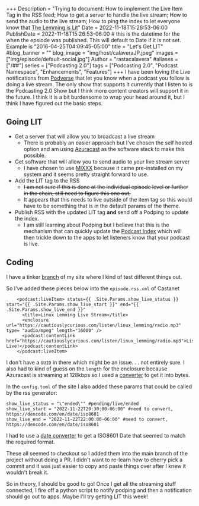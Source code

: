 +++
Description = "Trying to document: How to implement the Live Item Tag in the RSS feed; How to get a server to handle the live stream; How to send the audio to the live stream; How to ping the index to let everyone know that [The Lemming is Lit](https://cautiouslycurious.com/listen/linux_lemming/radio.mp3)"
Date = 2022-11-18T15:26:53-06:00
PublishDate = 2022-11-18T15:26:53-06:00 # this is the datetime for the when the epsiode was published. This will default to Date if it is not set. Example is "2016-04-25T04:09:45-05:00"
title = "Let's Get LIT"
#blog_banner = ""
blog_image = "img/host/calaveraJP.jpeg"
images = ["img/episode/default-social.jpg"]
Author = "rastacalavera"
#aliases = ["/##"]
series = ["Podcasting 2.0"]
tags = ["Podcasting 2.0", "Podcast Namespace", "Enhancements", "Features"]
+++
I have been loving the Live notifications from [Podverse](podverse.fm) that let you know when a podcast you follow is doing a live stream. The only show that supports it currently that I listen to is the Podcasting 2.0 Show but I think more content creators will support it in the future. I think it is a bit burdensome to wrap your head around it, but I think I have figured out the basic steps. 

## Going LIT
* Get a server that will allow you to broadcast a live stream
    * There is probably an easier approach but I've chosen the self hosted option and am using [Azuracast](https://www.azuracast.com/) as the software stack to make this possible.
* Get software that will allow you to send audio to your live stream server
    * I have chosen to use [MIXXX](https://mixxx.org/) because it came pre-installed on my system and it seems pretty straight forward to use.
* Add the LIT tag to the RSS
    * ~~I am not sure if this is done at the individual episode level or further in the chain, still need to figure this one out.~~
    * It appears that this needs to live outside of the item tag so this would have to be something that is in the default params of the theme.
* Publish RSS with the updated LIT tag **and** send off a Podping to update the index.
    * I am still learning about Podping but I believe that this is the mechanism that can quickly update the [Podcast Index](https://podcastindex.org/) which will then trickle down to the apps to let listeners know that your podcast is live.

## Coding

I have a tinker [branch](https://gitlab.com/rastacalavera/linuxlemming/-/blob/lit2) of my site where I kind of test different things out.

So I've added these pieces below into the `episode.rss.xml` of Castanet 
```
    <podcast:liveItem> status={{ .Site.Params.show_live_status }} start="{{ .Site.Params.show_live_start }}" end="{{ .Site.Params.show_live_end }}"
      <title>Linux Lemming Live Stream</title>
      <enclosure url="https://cautiouslycurious.com/listen/linux_lemming/radio.mp3" type= "audio/mpeg" length="16000" />
      <podcast:contentLink href="https://cautiouslycurious.com/listen/linux_lemming/radio.mp3">Listen Live!</podcast:contentLink> 
    </podcast:liveItem>
```
I don't have a `GUID` in there which might be an issue. . . not entirely sure. I also had to kind of guess on the `length` for the enclosure because Azuracast is streaming at 128kbps so I used a [converter](https://www.gbmb.org/kbit-to-bytes) to get it into bytes.


 In the `config.toml` of the site I also added these params that could be called by the rss generator:
```
show_live_status = "\"ended\"" #pending/live/ended
show_live_start = "2022-11-22T20:30:00-06:00" #need to convert, https://dencode.com/en/date/iso8601
show_live_end = "2022-11-22T22:00:00-06:00" #need to convert, https://dencode.com/en/date/iso8601
```

I had to use a [date converter](https://dencode.com/en/date/iso8601) to get a ISO8601 Date that seemed to match the required format.


These all seemed to checkout so I added them into the main branch of the project without doing a PR. I didn't want to re-learn how to cherry pick a commit and it was just easier to copy and paste things over after I knew it wouldn't break it.

So in theory, I should be good to go! Once I get all the streaming stuff connected, I fire off a python script to notify podping and then a notification should go out to apps. Maybe I'll try getting LIT this week!